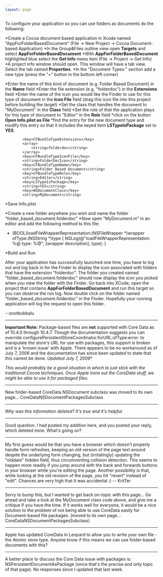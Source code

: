```yaml
---
layout: page
---
```





To configure your application so you can use folders as documents do the following:


*Create a Cocoa document based application in Xcode named "AppForFolderBasedDocument" (File -> New Project -> Cocoa Document-based Application) 
*In the Group&Files outline view open **Targets** and select **AppForFolderBasedDocument**
*With **AppForFolderBasedDocument** highlighted blue select the **Get Info** menu item (File -> Project -> Get Info)
*A project info window should open. This window will have a tab view. Select the tab named **Properties**.
*In the "Document Types:" section add a new type (press the "+" button in the bottom left corner) 

*Enter the name of this kind of document (e.g. Folder Based Document) in the **Name** field
*Enter the file extension (e.g. "folderdoc") in the **Extensions** field
*Enter the name of the icon you would like the Finder to use for this type of document in the **Icon File** field (drag this icon file into this project before building the target)
*Set the class that handles the document to "MyDocument" in the **Class** field
*Set the role of that the application plays for this type of document to "Editor" in the **Role** field
*click on the button **Open Info.plist as File**
*find the entry for the new document type and modify this entry so that it includes the keyed item **LSTypeIsPackage** set to **YES**
    
			<key>CFBundleTypeExtensions</key>
			<array>
				<string>folderdoc</string>
			</array>
			<key>CFBundleTypeIconFile</key>
			<string>FolderDocIcon</string>
			<key>CFBundleTypeName</key>
			<string>Folder Based Document</string>
			<key>CFBundleTypeRole</key>
			<string>Editor</string>
			<key>LSTypeIsPackage</key>
			<string>YES</string>
			<key>NSDocumentClass</key>
			<string>MyDocument</string>


*Save Info.plist

*Create a new folder anywhere you wish and name the folder "folder_based_document.folderdoc"
*Now open "MyDocument.m" in an editor and add the following method to this file:
    
- (BOOL)loadFileWrapperRepresentation:(NSFileWrapper *)wrapper ofType:(NSString *)type {
    NSLog(@"loadFileWrapperRepresentation: %@ type: %@", [wrapper description], type);
}


*Build and Run



After your application has successfully launched one time, you have to log out and log back in for the Finder to display the icon associated with folders that have the extension "folderdoc". The folder you created named "folder_based_document.folderdoc" should now display the icon you picked when you view the folder with the Finder. Go back into XCode, open the project that contains **AppForFolderBasedDocument** and run this target so you can observe the run log. Now double click on the folder named "folder_based_document.folderdoc" in the Finder. Hopefully your running application will log the request to open this folder. 
 
--zootbobbalu

----

**Important Note:** Package-based files are **not** supported with Core Data as of 10.4.0 through 10.4.7. Though the documentation suggests you can override     configurePersistentStoreCoordinator:forURL:ofType:error: to manipulate the store's URL for use with packages, this support is broken and is a 'known issue' with Apple. There appears to be no workaround as of July 7, 2006 and the documentation has since been updated to state that this cannot be done.  *Updated July 7, 2006**

*This would probably be a good situation in which to just stick with the traditional Cocoa techniques. Once Apple irons out the CoreData stuff, we might be able to use it for packaged files.*

----

New folder-based CoreData NSDocument subclass was moved to its own page... CoreDataNSDocumentPackagesSubclass

----

*Why was this information deleted? It's true and it's helpful.*

----

Good question. I had posted my addition here, and you posted your reply, which deleted mine. What's going on?

----
My first guess would be that you have a browser which doesn't properly handle form refreshes, keeping an old version of the page text around despite the underlying form changing, but (irritatingly) updating the "olddate" hidden field, thus circumventing collision detection. This seems to happen more readily if you jump around with the back and forwards buttons in your browser while you're editing the page. Another possibility is that, while looking at the old revision of the page, you hit "revert" instead of "edit". Chances are very high that it was accidental :) -- KritTer

----

Sorry to bump this, but I wanted to get back on-topic with this page... Go ahead and take a look at the MyDocument class code above, and give me a critique if you have the time. If it works well for everyone, it would be a nice solution to the problem of not being able to use CoreData easily for Document-based file packages. (moved to its own page... CoreDataNSDocumentPackagesSubclass)

----

Apple has updated CoreData in Leopard to allow you to write your own file - the Atomic store type. Anyone know if this means we can use folder-based documents with this?

----
A better place to discuss the Core Data issue with packages is: NSPersistentDocumentAsPackage (since that's the precise and only topic of that page). No responses since I updated that last week.

